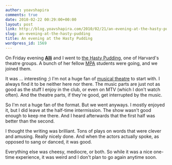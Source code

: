 ```yaml
---
author: yoavshapira
comments: true
date: 2010-02-22 00:29:00+00:00
layout: post
link: http://blog.yoavshapira.com/2010/02/21/an-evening-at-the-hasty-pudding/
slug: an-evening-at-the-hasty-pudding
title: An evening at the Hasty Pudding
wordpress_id: 1569
---
```


On Friday evening **[Alli](http://allisonshapira.com)** and I went to [the Hasty Pudding](http://www.hastypudding.org/), one of Harvard's theatre groups.  A bunch of her fellow [MPA](http://en.wikipedia.org/wiki/Master_of_Public_Administration) students were going, and we joined them.

  


It was ... interesting ;)  I'm not a huge fan of [musical theatre](http://en.wikipedia.org/wiki/Musical_theatre) to start with.  I always find it to be neither here nor there.  The music parts are just not as good as the stuff I enjoy in the club, or even on MTV (which I don't watch often).  And the theatre parts, if they're good, get interrupted by the music.

  


So I'm not a huge fan of the format.  But we went anyways.  I mostly enjoyed it, but I did leave at the half-time intermission.  The show wasn't good enough to keep me there.  And I heard afterwards that the first half was better than the second.

  


I thought the writing was brilliant.  Tons of plays on words that were clever and amusing.  Really nicely done.  And when the actors actually spoke, as opposed to sang or danced, it was good.

  


Everything else was cheesy, mediocre, or both.  So while it was a nice one-time experience, it was weird and I don't plan to go again anytime soon.
